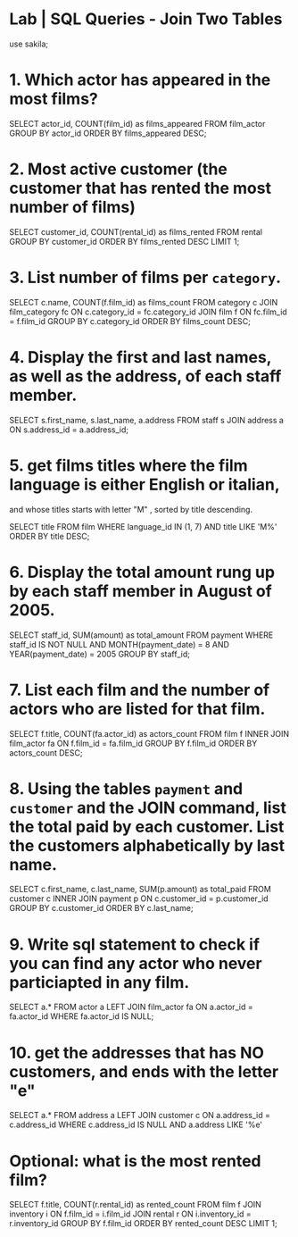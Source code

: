 # Lab | SQL Queries - Join Two Tables
use sakila;

# 1. Which actor has appeared in the most films? 

SELECT actor_id, COUNT(film_id) as films_appeared
FROM film_actor
GROUP BY actor_id
ORDER BY films_appeared DESC;

# 2. Most active customer (the customer that has rented the most number of films)

SELECT customer_id, COUNT(rental_id) as films_rented
FROM rental
GROUP BY customer_id
ORDER BY films_rented DESC
LIMIT 1;

# 3. List number of films per `category`.

SELECT c.name, COUNT(f.film_id) as films_count
FROM category c
JOIN film_category fc 
ON c.category_id = fc.category_id
JOIN film f 
ON fc.film_id = f.film_id
GROUP BY c.category_id
ORDER BY films_count DESC;

# 4. Display the first and last names, as well as the address, of each staff member.

SELECT s.first_name, s.last_name, a.address
FROM staff s
JOIN address a ON s.address_id = a.address_id;

# 5. get films titles where the film language is either English or italian, 
and whose titles starts with letter "M" , sorted by title descending.

SELECT title
FROM film
WHERE language_id IN (1, 7) AND title LIKE 'M%'
ORDER BY title DESC;

# 6. Display the total amount rung up by each staff member in August of 2005.

SELECT staff_id, SUM(amount) as total_amount
FROM payment
WHERE staff_id IS NOT NULL
AND MONTH(payment_date) = 8
AND YEAR(payment_date) = 2005
GROUP BY staff_id;

# 7. List each film and the number of actors who are listed for that film.

SELECT f.title, COUNT(fa.actor_id) as actors_count
FROM film f
INNER JOIN film_actor fa
ON f.film_id = fa.film_id
GROUP BY f.film_id
ORDER BY actors_count DESC;

# 8. Using the tables `payment` and `customer` and the JOIN command, list the total paid by each customer. List the customers alphabetically by last name.

SELECT c.first_name, c.last_name, SUM(p.amount) as total_paid
FROM customer c
INNER JOIN payment p
ON c.customer_id = p.customer_id
GROUP BY c.customer_id
ORDER BY c.last_name;

# 9. Write sql statement to check if you can find any actor who never particiapted in any film.

SELECT a.*
FROM actor a
LEFT JOIN film_actor fa
ON a.actor_id = fa.actor_id
WHERE fa.actor_id IS NULL;

# 10. get the addresses that has NO customers, and ends with the letter "e"

SELECT a.*
FROM address a
LEFT JOIN customer c
ON a.address_id = c.address_id
WHERE c.address_id IS NULL AND a.address LIKE '%e'

# **Optional**: what is the most rented film?

SELECT f.title, COUNT(r.rental_id) as rented_count
FROM film f
JOIN inventory i
ON f.film_id = i.film_id
JOIN rental r
ON i.inventory_id = r.inventory_id
GROUP BY f.film_id
ORDER BY rented_count DESC
LIMIT 1;